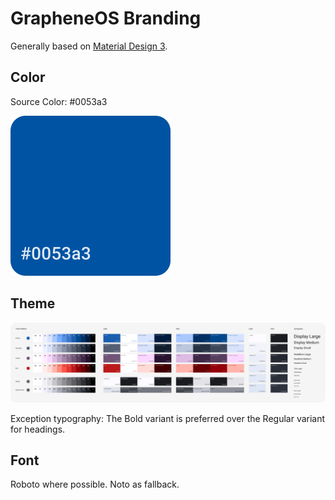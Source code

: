 # GrapheneOS Branding

Generally based on [Material Design 3](https://m3.material.io/).

## Color

Source Color: #0053a3

![](docs/res/source-color.svg)

## Theme

![](docs/res/material-theme.svg)

Exception typography:
The Bold variant is preferred over the Regular variant for headings.

## Font

Roboto where possible.
Noto as fallback.
